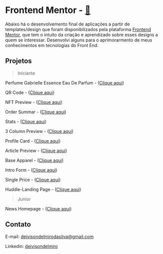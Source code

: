 # Frontend Mentor - [🔗](https://www.frontendmentor.io/)

Abaixo há o desenvolvemento final de aplicações a partir de templates/design que foram disponibilizados pela plataforma [Frontend Mentor](https://www.frontendmentor.io/), que tem o intuito da criação e aprendizado sobre esses designs a quem se interessar. Desenvolvi alguns para o aprimorarmento de meus conhecimentos em tecnologias do Front End.

## Projetos
  > Iniciante

  Perfume Gabrielle Essence Eau De Parfum - ([Clique aqui](https://deivisondelmiro.github.io/frontendmentor/iniciante/01-product-preview-card-component/))
  
  QR Code - ([Clique aqui](https://deivisondelmiro.github.io/frontendmentor/iniciante/02-qr-code-component/))

  NFT Preview - ([Clique aqui](https://deivisondelmiro.github.io/frontendmentor/iniciante/03-nft-preview-card-component/))

  Order Summar - ([Clique aqui](https://deivisondelmiro.github.io/frontendmentor/iniciante/04-order-summary-component/))

  Stats - ([Clique aqui](https://deivisondelmiro.github.io/frontendmentor/iniciante/05-stats-preview-card-component))

  3 Column Preview - ([Clique aqui](https://deivisondelmiro.github.io/frontendmentor/iniciante/06-3-column-preview-card-component))

  Profile Card - ([Clique aqui](https://deivisondelmiro.github.io/frontendmentor/iniciante/07-profile-card-component))

  Article Preview - ([Clique aqui](https://deivisondelmiro.github.io/frontendmentor/iniciante/09-article-preview-component-master))

  Base Apparel - ([Clique aqui](https://deivisondelmiro.github.io/frontendmentor/iniciante/10-base-apparel-coming-soon-master))

  Intro Form - ([Clique aqui](https://deivisondelmiro.github.io/frontendmentor/iniciante/11-intro-component-with-signup-form-master))

  Single Price - ([Clique aqui](https://deivisondelmiro.github.io/frontendmentor/iniciante/12-single-price-grid-component))

  Huddle-Landing Page - ([Clique aqui](https://deivisondelmiro.github.io/frontendmentor/iniciante/13-huddle-landing-page))


  > Junior

  News Homepage - ([Clique aqui](https://deivisondelmiro.github.io/frontendmentor/junior/01-news-homepage-main))

## Contato

E-mail: deivisondelmirodasilva@gmail.com

Linkedin: [deivisondelmiro](https://www.linkedin.com/in/deivisondelmiro/)